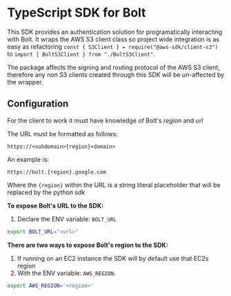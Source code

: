 
# TypeScript SDK for Bolt

This SDK provides an authentication solution for programatically interacting with Bolt. It wraps the AWS S3 client class so project wide integration is as easy as refactoring `const { S3Client } = require("@aws-sdk/client-s3")` to `import { BoltS3Client } from "./BoltS3Client"`.

The package affects the signing and routing protocol of the AWS S3 client, therefore any non S3 clients created through this SDK will be un-affected by the wrapper.

<!-- ## Prerequisites

## Installation -->

## Configuration

For the client to work it must have knowledge of Bolt's *region* and *url*

The URL must be formatted as follows:

`https://<subdomain>{region}<domain>`

An example is:

`https://bolt.{region}.google.com`

Where the `{region}` within the URL is a string literal placeholder that will be replaced by the python sdk

**To expose Bolt's URL to the SDK:**

1. Declare the ENV variable: `BOLT_URL`

```bash
export BOLT_URL="<url>"
```

**There are two ways to expose Bolt's region to the SDK:**

1. If running on an EC2 instance the SDK will by default use that EC2s region
2. With the ENV variable: `AWS_REGION`.
```bash
export AWS_REGION='<region>'
```

<!-- ## Debugging

Import the default logger and set its level to DEBUG

`logging.getLogger().setLevel(logging.DEBUG)` -->

